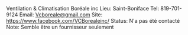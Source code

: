 Ventilation & Climatisation Boréale inc
Lieu: Saint-Boniface
Tel: 819-701-9124
Email: Vcboreale@gmail.com
Site: https://www.facebook.com/VCBorealeinc/
Status: N'a pas été contacté
Note: Semble être un fournisseur seulement